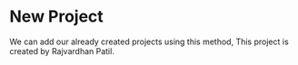 # New Project

We can add our already created projects using this method,
This project is created by Rajvardhan Patil.